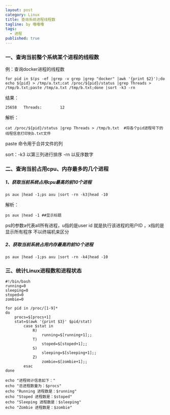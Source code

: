 ```yaml
---
layout: post
category: Linux
title: 查询系统进程线程数
tagline: by 噜噜噜
tags: 
  - 进程
published: true
---
```




<!--more-->

### 一、查询当前整个系统某个进程的线程数

例：查询docker进程的线程数

```
for pid in $(ps -ef |grep -v grep |grep "docker" |awk '{print $2}');do echo ${pid} > /tmp/a.txt;cat /proc/${pid}/status |grep Threads > /tmp/b.txt;paste /tmp/a.txt /tmp/b.txt;done |sort -k3 -rn
```

结果：

```
25658   Threads:        12
```

解析： 

```
cat /proc/${pid}/status |grep Threads > /tmp/b.txt  #将各个pid进程号下的线程信息打印到b.txt文件
```

paste 命令用于合并文件的列

sort：-k3 以第三列进行排序  -rn 以反序数字

### 二、查询当前占用cpu、内存最多的几个进程

##### 1、获取当前系统占用cpu最高的前10个进程

```
ps aux |head -1;ps axu |sort -rn -k3|head -10
```

解析：

```
ps aux |head -1 ##显示标题
```

ps的参数a代表all所有进程，u指的是user id 就是执行该进程的用户ID  ，x指的是显示所有程序 不以终端机来区分

##### 2、获取当前系统占用内存最高的前10个进程

```
ps aux |head -1;ps axu |sort -rn -k4|head -10
```

### 三、统计Linux进程数和进程状态

```
#!/bin/bash
running=0
sleeping=0
stoped=0
zombie=0

for pid in /proc/[1-9]*
do
    procs=$[procs+1]
    stat=$(awk '{print $3}' $pid/stat)
        case $stat in
            R)
                running=$[running+1];;
            T)
                stoped=$[stoped+1];;
            S)
                sleeping=$[sleeping+1];;
            Z)
                zombie=$[zombie+1];;
        esac
done

echo "进程统计信息如下："
echo "总进程数量为：$procs"
echo "Running 进程数是：$running"
echo "Stoped 进程数是：$stoped"
echo "Sleeping 进程数是：$sleeping"
echo "Zombie 进程数是：$zombie"
```

